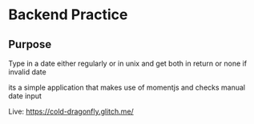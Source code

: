 Backend Practice
================

Purpose
------------

Type in a date either regularly or in unix and get both
in return or none if invalid date

its a simple application that makes use of momentjs and checks manual date input

Live: https://cold-dragonfly.glitch.me/
